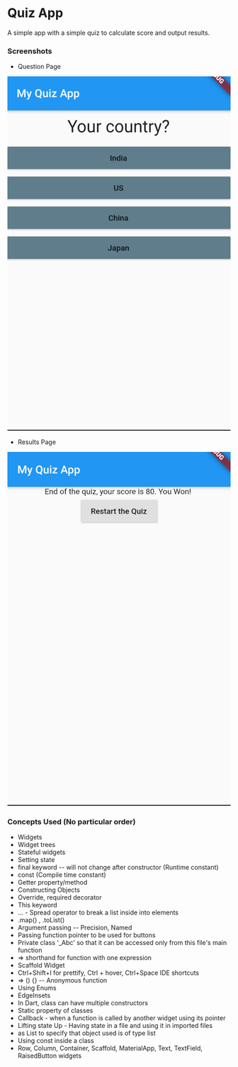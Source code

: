 # Quiz App
A simple app with a simple quiz to calculate score and output results.

### Screenshots
- Question Page

![A question](screenshots/question.png)

- Results Page

![result](screenshots/result.png)

### Concepts Used (No particular order)
- Widgets
- Widget trees
- Stateful widgets
- Setting state
- final keyword -- will not change after constructor (Runtime constant)
- const (Compile time constant)
- Getter property/method
- Constructing Objects
- Override, required decorator
- This keyword
- ... - Spread operator to break a list inside into elements
- .map() , .toList() 
- Argument passing -- Precision, Named
- Passing function pointer to be used for buttons
- Private class '_Abc' so that it can be accessed only from this file's main function
- => shorthand for function with one expression
- Scaffold Widget
- Ctrl+Shift+I for prettify, Ctrl + hover, Ctrl+Space  IDE shortcuts
- => () {} -- Anonymous function
- Using Enums
- EdgeInsets
- In Dart, class can have multiple constructors
- Static property of classes
- Callback - when a function is called by another widget using its pointer
- Lifting state Up - Having state in a file and using it in imported files
- as List to specify that object used is of type list
- Using const inside a class
- Row, Column, Container, Scaffold, MaterialApp, Text, TextField, RaisedButton widgets
